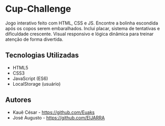 # Cup-Challenge
Jogo interativo feito com HTML, CSS e JS. Encontre a bolinha escondida após os copos serem embaralhados. Inclui placar, sistema de tentativas e dificuldade crescente. Visual responsivo e lógica dinâmica para treinar atenção de forma divertida.

## Tecnologias Utilizadas

- HTML5
- CSS3
- JavaScript (ES6)
- LocalStorage (usuário)

## Autores

- Kauê César - https://github.com/Euaks
- José Augusto - https://github.com/EIJARRA
